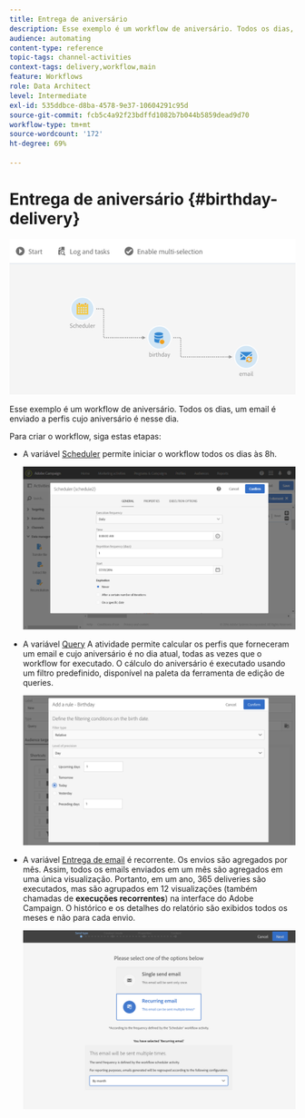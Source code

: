 ```yaml
---
title: Entrega de aniversário
description: Esse exemplo é um workflow de aniversário. Todos os dias, um email é enviado a perfis cujo aniversário é nesse dia.
audience: automating
content-type: reference
topic-tags: channel-activities
context-tags: delivery,workflow,main
feature: Workflows
role: Data Architect
level: Intermediate
exl-id: 535ddbce-d8ba-4578-9e37-10604291c95d
source-git-commit: fcb5c4a92f23bdffd1082b7b044b5859dead9d70
workflow-type: tm+mt
source-wordcount: '172'
ht-degree: 69%

---
```


# Entrega de aniversário {#birthday-delivery}

![](assets/wkf_delivery_example_1.png)

Esse exemplo é um workflow de aniversário. Todos os dias, um email é enviado a perfis cujo aniversário é nesse dia.

Para criar o workflow, siga estas etapas:

* A variável [Scheduler](../../automating/using/scheduler.md) permite iniciar o workflow todos os dias às 8h.

  ![](assets/wkf_delivery_example_2.png)

* A variável [Query](../../automating/using/query.md) A atividade permite calcular os perfis que forneceram um email e cujo aniversário é no dia atual, todas as vezes que o workflow for executado. O cálculo do aniversário é executado usando um filtro predefinido, disponível na paleta da ferramenta de edição de queries.

  ![](assets/wkf_delivery_example_3.png)

* A variável [Entrega de email](../../automating/using/email-delivery.md) é recorrente. Os envios são agregados por mês. Assim, todos os emails enviados em um mês são agregados em uma única visualização. Portanto, em um ano, 365 deliveries são executados, mas são agrupados em 12 visualizações (também chamadas de **execuções recorrentes**) na interface do Adobe Campaign. O histórico e os detalhes do relatório são exibidos todos os meses e não para cada envio.

  ![](assets/wkf_delivery_example_4.png)
